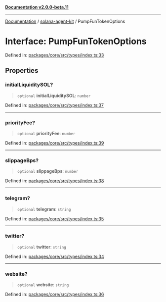 [**Documentation v2.0.0-beta.11**](../../README.md)

***

[Documentation](../../README.md) / [solana-agent-kit](../README.md) / PumpFunTokenOptions

# Interface: PumpFunTokenOptions

Defined in: [packages/core/src/types/index.ts:33](https://github.com/michaelessiet/solana-agent-kit/blob/d01565d8314c89261231d701336a71dcba5f4bf6/packages/core/src/types/index.ts#L33)

## Properties

### initialLiquiditySOL?

> `optional` **initialLiquiditySOL**: `number`

Defined in: [packages/core/src/types/index.ts:37](https://github.com/michaelessiet/solana-agent-kit/blob/d01565d8314c89261231d701336a71dcba5f4bf6/packages/core/src/types/index.ts#L37)

***

### priorityFee?

> `optional` **priorityFee**: `number`

Defined in: [packages/core/src/types/index.ts:39](https://github.com/michaelessiet/solana-agent-kit/blob/d01565d8314c89261231d701336a71dcba5f4bf6/packages/core/src/types/index.ts#L39)

***

### slippageBps?

> `optional` **slippageBps**: `number`

Defined in: [packages/core/src/types/index.ts:38](https://github.com/michaelessiet/solana-agent-kit/blob/d01565d8314c89261231d701336a71dcba5f4bf6/packages/core/src/types/index.ts#L38)

***

### telegram?

> `optional` **telegram**: `string`

Defined in: [packages/core/src/types/index.ts:35](https://github.com/michaelessiet/solana-agent-kit/blob/d01565d8314c89261231d701336a71dcba5f4bf6/packages/core/src/types/index.ts#L35)

***

### twitter?

> `optional` **twitter**: `string`

Defined in: [packages/core/src/types/index.ts:34](https://github.com/michaelessiet/solana-agent-kit/blob/d01565d8314c89261231d701336a71dcba5f4bf6/packages/core/src/types/index.ts#L34)

***

### website?

> `optional` **website**: `string`

Defined in: [packages/core/src/types/index.ts:36](https://github.com/michaelessiet/solana-agent-kit/blob/d01565d8314c89261231d701336a71dcba5f4bf6/packages/core/src/types/index.ts#L36)
